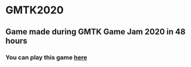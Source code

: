 # GMTK2020
## Game made during GMTK Game Jam 2020 in 48 hours
### You can play this game [here](https://smutnacebula.itch.io/bob-is-not-you)

